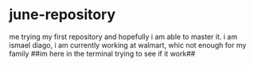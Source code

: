 # june-repository
me trying my first repository and hopefully i am able to master it.
i am ismael diago, i am currently working at walmart, whic not enough for my family
##im here in the terminal trying to see if it work##

